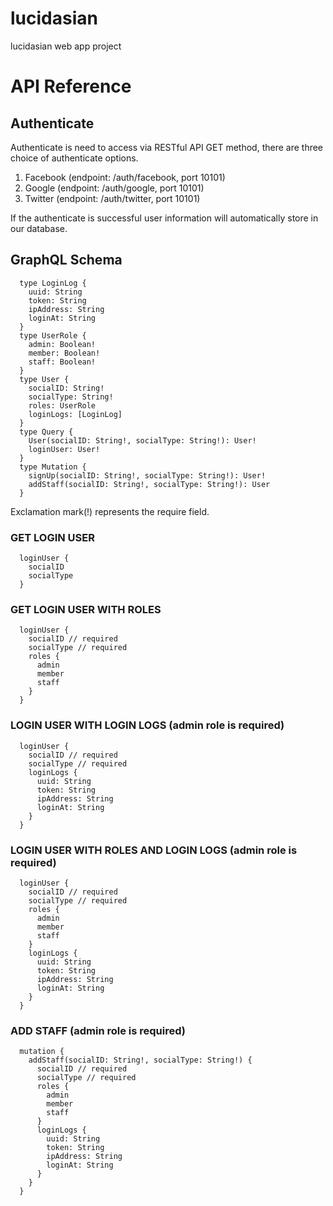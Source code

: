 # lucidasian
lucidasian web app project

# API Reference

## Authenticate
Authenticate is need to access via RESTful API GET method, there are three choice of authenticate options.

1. Facebook (endpoint: /auth/facebook, port 10101)
2. Google (endpoint: /auth/google, port 10101)
3. Twitter (endpoint: /auth/twitter, port 10101)

If the authenticate is successful user information will automatically store in our database.

## GraphQL Schema
```
  type LoginLog {
    uuid: String
    token: String
    ipAddress: String
    loginAt: String
  }
  type UserRole {
    admin: Boolean!
    member: Boolean!
    staff: Boolean!
  }
  type User {
    socialID: String!
    socialType: String!
    roles: UserRole
    loginLogs: [LoginLog]
  }
  type Query {
    User(socialID: String!, socialType: String!): User!
    loginUser: User!
  }
  type Mutation {
    signUp(socialID: String!, socialType: String!): User!
    addStaff(socialID: String!, socialType: String!): User
  }
```
Exclamation mark(!) represents the require field.

### GET LOGIN USER
```
  loginUser {
    socialID
    socialType
  }
```
### GET LOGIN USER WITH ROLES
```
  loginUser {
    socialID // required
    socialType // required
    roles {
      admin
      member
      staff
    }
  }
```
### LOGIN USER WITH LOGIN LOGS (admin role is required) 
```
  loginUser {
    socialID // required
    socialType // required
    loginLogs {
      uuid: String
      token: String
      ipAddress: String
      loginAt: String  
    }
  }
```
### LOGIN USER WITH ROLES AND LOGIN LOGS (admin role is required)
```
  loginUser {
    socialID // required
    socialType // required
    roles {
      admin
      member
      staff
    }
    loginLogs {
      uuid: String
      token: String
      ipAddress: String
      loginAt: String  
    }
  }
```
### ADD STAFF (admin role is required)
```
  mutation {
    addStaff(socialID: String!, socialType: String!) {
      socialID // required
      socialType // required
      roles {
        admin
        member
        staff
      }
      loginLogs {
        uuid: String
        token: String
        ipAddress: String
        loginAt: String  
      }
    }
  }

